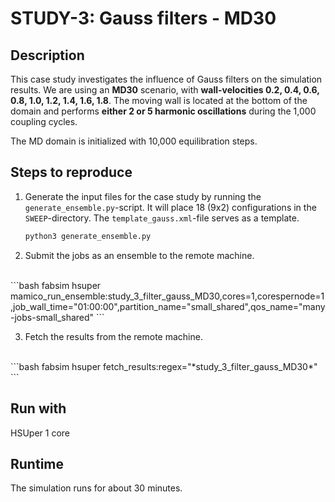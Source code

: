 # STUDY-3: Gauss filters - MD30


## Description

This case study investigates the influence of Gauss filters on the simulation results.
We are using an **MD30** scenario, with **wall-velocities 0.2, 0.4, 0.6, 0.8, 1.0, 1.2, 1.4, 1.6, 1.8**.
The moving wall is located at the bottom of the domain and performs **either 2 or 5 harmonic oscillations** during the 1,000 coupling cycles.

The MD domain is initialized with 10,000 equilibration steps.


## Steps to reproduce

1. Generate the input files for the case study by running the `generate_ensemble.py`-script.
It will place 18 (9x2) configurations in the `SWEEP`-directory.
The `template_gauss.xml`-file serves as a template.

    ```bash
    python3 generate_ensemble.py
    ```

2. Submit the jobs as an ensemble to the remote machine.
<br>
    ```bash
    fabsim hsuper mamico_run_ensemble:study_3_filter_gauss_MD30,cores=1,corespernode=1,job_wall_time="01:00:00",partition_name="small_shared",qos_name="many-jobs-small_shared"
    ```

3. Fetch the results from the remote machine.
<br>
    ```bash
    fabsim hsuper fetch_results:regex="*study_3_filter_gauss_MD30*"
    ```


## Run with

HSUper
1 core


## Runtime

The simulation runs for about 30 minutes.